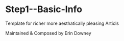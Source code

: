 # Step1--Basic-Info

Template for richer more aesthatically pleasing Articls

Maintained & Composed by Erin Downey
